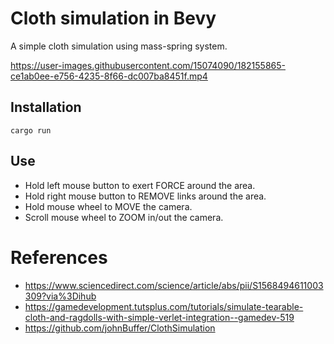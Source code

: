 
# Cloth simulation in Bevy

A simple cloth simulation using mass-spring system.

https://user-images.githubusercontent.com/15074090/182155865-ce1ab0ee-e756-4235-8f66-dc007ba8451f.mp4

## Installation





```
cargo run
```

## Use 

- Hold left mouse button to exert FORCE around the area.
- Hold right mouse button to REMOVE links around the area.
- Hold mouse wheel to MOVE the camera.
- Scroll mouse wheel to ZOOM in/out the camera.

# References
 - https://www.sciencedirect.com/science/article/abs/pii/S1568494611003309?via%3Dihub
 - https://gamedevelopment.tutsplus.com/tutorials/simulate-tearable-cloth-and-ragdolls-with-simple-verlet-integration--gamedev-519
 - https://github.com/johnBuffer/ClothSimulation
